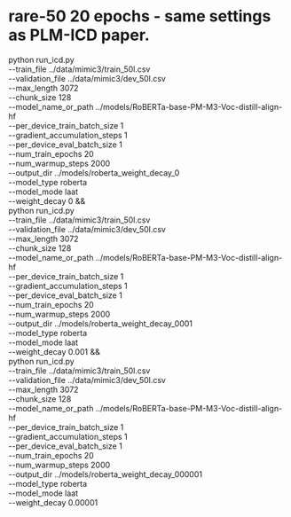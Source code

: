 # rare-50 20 epochs - same settings as PLM-ICD paper.
python run_icd.py \
    --train_file ../data/mimic3/train_50l.csv \
    --validation_file ../data/mimic3/dev_50l.csv \
    --max_length 3072 \
    --chunk_size 128 \
    --model_name_or_path ../models/RoBERTa-base-PM-M3-Voc-distill-align-hf \
    --per_device_train_batch_size 1 \
    --gradient_accumulation_steps 1 \
    --per_device_eval_batch_size 1 \
    --num_train_epochs 20 \
    --num_warmup_steps 2000 \
    --output_dir ../models/roberta_weight_decay_0 \
    --model_type roberta \
    --model_mode laat \
    --weight_decay 0 && \
python run_icd.py \
    --train_file ../data/mimic3/train_50l.csv \
    --validation_file ../data/mimic3/dev_50l.csv \
    --max_length 3072 \
    --chunk_size 128 \
    --model_name_or_path ../models/RoBERTa-base-PM-M3-Voc-distill-align-hf \
    --per_device_train_batch_size 1 \
    --gradient_accumulation_steps 1 \
    --per_device_eval_batch_size 1 \
    --num_train_epochs 20 \
    --num_warmup_steps 2000 \
    --output_dir ../models/roberta_weight_decay_0001 \
    --model_type roberta \
    --model_mode laat \
    --weight_decay 0.001 && \
python run_icd.py \
    --train_file ../data/mimic3/train_50l.csv \
    --validation_file ../data/mimic3/dev_50l.csv \
    --max_length 3072 \
    --chunk_size 128 \
    --model_name_or_path ../models/RoBERTa-base-PM-M3-Voc-distill-align-hf \
    --per_device_train_batch_size 1 \
    --gradient_accumulation_steps 1 \
    --per_device_eval_batch_size 1 \
    --num_train_epochs 20 \
    --num_warmup_steps 2000 \
    --output_dir ../models/roberta_weight_decay_000001 \
    --model_type roberta \
    --model_mode laat \
    --weight_decay 0.00001
